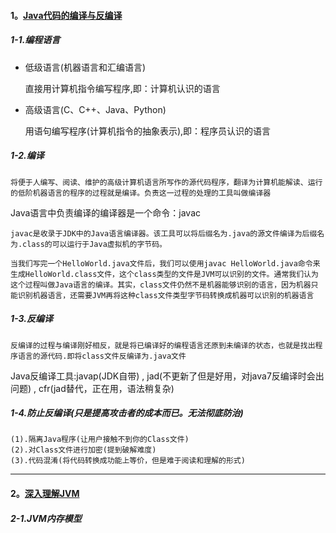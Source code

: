 #### 1。[Java代码的编译与反编译](https://juejin.im/post/5cd25f2c6fb9a0324f17a837)

##### 1-1.编程语言

+ 低级语言(机器语言和汇编语言)

  直接用计算机指令编写程序,即：计算机认识的语言

+ 高级语言(C、C++、Java、Python)

  用语句编写程序(计算机指令的抽象表示),即：程序员认识的语言
  
##### 1-2.编译

    将便于人编写、阅读、维护的高级计算机语言所写作的源代码程序，翻译为计算机能解读、运行的低阶机器语言的程序的过程就是编译。负责这一过程的处理的工具叫做编译器
    
 Java语言中负责编译的编译器是一个命令：javac
 
    javac是收录于JDK中的Java语言编译器。该工具可以将后缀名为.java的源文件编译为后缀名为.class的可以运行于Java虚拟机的字节码。
    
    当我们写完一个HelloWorld.java文件后，我们可以使用javac HelloWorld.java命令来生成HelloWorld.class文件，这个class类型的文件是JVM可以识别的文件。通常我们认为这个过程叫做Java语言的编译。其实，class文件仍然不是机器能够识别的语言，因为机器只能识别机器语言，还需要JVM再将这种class文件类型字节码转换成机器可以识别的机器语言
    
##### 1-3.反编译

    反编译的过程与编译刚好相反，就是将已编译好的编程语言还原到未编译的状态，也就是找出程序语言的源代码.即将class文件反编译为.java文件
    
  Java反编译工具:javap(JDK自带) , jad(不更新了但是好用，对java7反编译时会出问题) , cfr(jad替代，正在用，语法稍复杂)
  
##### 1-4.防止反编译(只是提高攻击者的成本而已。无法彻底防治)

    (1).隔离Java程序(让用户接触不到你的Class文件)
    (2).对Class文件进行加密(提到破解难度)
    (3).代码混淆(将代码转换成功能上等价，但是难于阅读和理解的形式)
    
--------------------------------------------------------------------

#### 2。[深入理解JVM](https://juejin.im/post/5aa4a2e35188255589496eb8)

##### 2-1.JVM内存模型

 